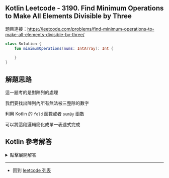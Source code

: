 ## Kotlin Leetcode - 3190. Find Minimum Operations to Make All Elements Divisible by Three
題目連接：<https://leetcode.com/problems/find-minimum-operations-to-make-all-elements-divisible-by-three/>

```kotlin
class Solution {
    fun minimumOperations(nums: IntArray): Int {
        
    }
}
```

## 解題思路

這一題考的是對陣列的處理

我們要找出陣列內所有無法被三整除的數字

利用 Kotlin 的 `fold` 函數或者 `sumBy` 函數

可以將這段邏輯簡化成單一表達式完成

## Kotlin 參考解答

<details>
  <summary>點擊展開解答</summary>

傳統使用 for loop 的寫法

```kotlin
class Solution {
    fun minimumOperations(nums: IntArray): Int {
        var res = 0;
        
        for(num in nums) {
            if(num % 3 > 0) res++;
        }

        return res;
    }
}
```

使用 `fold` 的版本

```kotlin
class Solution {
    fun minimumOperations(nums: IntArray) = nums.fold(0){acc, num -> if (num % 3 == 0) acc else acc + 1}
}
```

使用 `sumBy` 的版本

```kotlin
class Solution {
    fun minimumOperations(nums: IntArray) = nums.sumBy { if (it % 3 > 0) 1 else 0 }
}
```

</details>

------

- 回到 [leetcode 列表](index.md)
